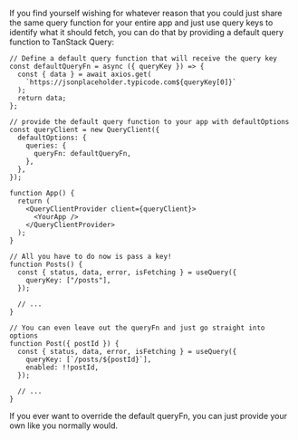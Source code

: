 If you find yourself wishing for whatever reason that you could just share the same query function for your entire app and just use query keys to identify what it should fetch, you can do that by providing a default query function to TanStack Query:

```tsx
// Define a default query function that will receive the query key
const defaultQueryFn = async ({ queryKey }) => {
  const { data } = await axios.get(
    `https://jsonplaceholder.typicode.com${queryKey[0]}`
  );
  return data;
};

// provide the default query function to your app with defaultOptions
const queryClient = new QueryClient({
  defaultOptions: {
    queries: {
      queryFn: defaultQueryFn,
    },
  },
});

function App() {
  return (
    <QueryClientProvider client={queryClient}>
      <YourApp />
    </QueryClientProvider>
  );
}

// All you have to do now is pass a key!
function Posts() {
  const { status, data, error, isFetching } = useQuery({
    queryKey: ["/posts"],
  });

  // ...
}

// You can even leave out the queryFn and just go straight into options
function Post({ postId }) {
  const { status, data, error, isFetching } = useQuery({
    queryKey: [`/posts/${postId}`],
    enabled: !!postId,
  });

  // ...
}
```

If you ever want to override the default queryFn, you can just provide your own like you normally would.
